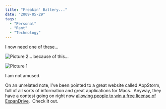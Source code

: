 ```yaml
---
title: "Freakin' Battery..."
date: "2009-05-29"
tags:
  - "Personal"
  - "Rant"
  - "Technology"
---
```


I now need one of these...

![Picture 2](images/picture-21.png "Picture 2")... because of this...

![Picture 1](images/picture-1.png "Picture 1")

I am not amused.

On an unrelated note, I've been pointed to a great website called AppStorm, full of all sorts of information and great applications for Macs.  Anyway, they have a contest going on right now [allowing people to win a free license of ExpanDrive](http://mac.appstorm.net/general/competitions/the-big-expandrive-giveaway-10-licenses-up-for-grabs/).  Check it out.
